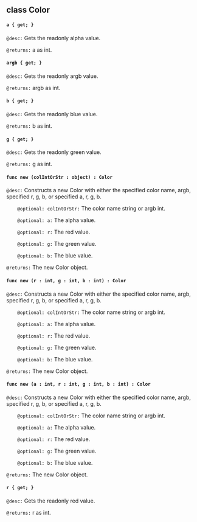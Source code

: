 ## class Color

#### ```a { get; }```


```@desc:``` Gets the readonly alpha value.

```@returns:``` a as int.

#### ```argb { get; }```


```@desc:``` Gets the readonly argb value.

```@returns:``` argb as int.

#### ```b { get; }```


```@desc:``` Gets the readonly blue value.

```@returns:``` b as int.

#### ```g { get; }```


```@desc:``` Gets the readonly green value.

```@returns:``` g as int.

#### ```func new (colIntOrStr : object) : Color```


```@desc:``` Constructs a new Color with either the specified color name, argb, specified r, g, b, or specified a, r, g, b.

```    @optional: colIntOrStr:``` The color name string or argb int.

```    @optional: a:``` The alpha value.

```    @optional: r:``` The red value.

```    @optional: g:``` The green value.

```    @optional: b:``` The blue value.

```@returns:``` The new Color object.

#### ```func new (r : int, g : int, b : int) : Color```


```@desc:``` Constructs a new Color with either the specified color name, argb, specified r, g, b, or specified a, r, g, b.

```    @optional: colIntOrStr:``` The color name string or argb int.

```    @optional: a:``` The alpha value.

```    @optional: r:``` The red value.

```    @optional: g:``` The green value.

```    @optional: b:``` The blue value.

```@returns:``` The new Color object.

#### ```func new (a : int, r : int, g : int, b : int) : Color```


```@desc:``` Constructs a new Color with either the specified color name, argb, specified r, g, b, or specified a, r, g, b.

```    @optional: colIntOrStr:``` The color name string or argb int.

```    @optional: a:``` The alpha value.

```    @optional: r:``` The red value.

```    @optional: g:``` The green value.

```    @optional: b:``` The blue value.

```@returns:``` The new Color object.

#### ```r { get; }```


```@desc:``` Gets the readonly red value.

```@returns:``` r as int.

